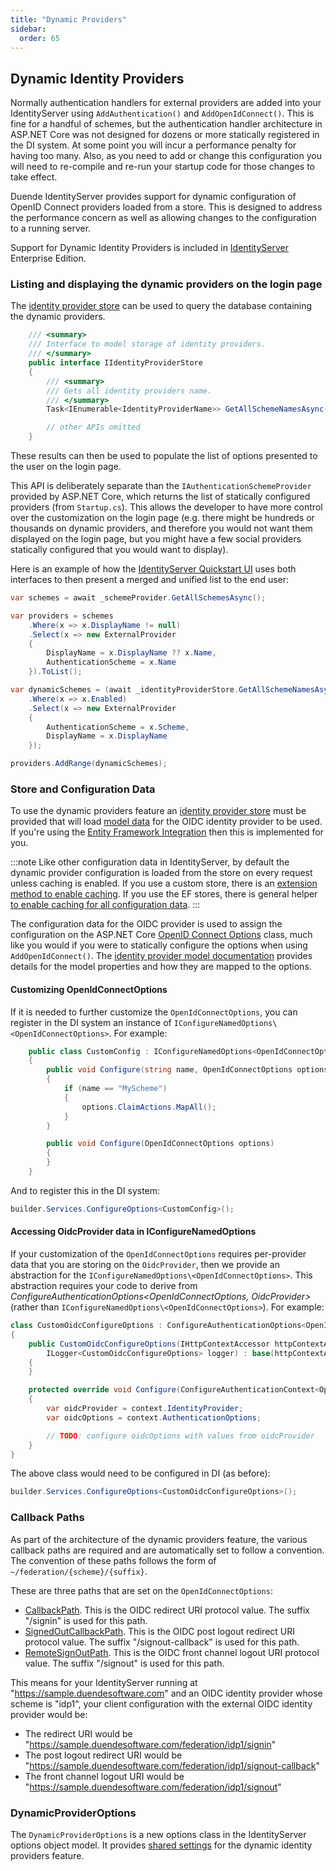 ```yaml
---
title: "Dynamic Providers"
sidebar:
  order: 65
---
```


## Dynamic Identity Providers

Normally authentication handlers for external providers are added into your IdentityServer using `AddAuthentication()`
and `AddOpenIdConnect()`. This is fine for a handful of schemes, but the authentication handler architecture in ASP.NET
Core was not designed for dozens or more statically registered in the DI system. At some point you will incur a
performance penalty for having too many. Also, as you need to add or change this configuration you will need to
re-compile and re-run your startup code for those changes to take effect.

Duende IdentityServer provides support for dynamic configuration of OpenID Connect providers loaded from a store. This
is designed to address the performance concern as well as allowing changes to the configuration to a running server.

Support for Dynamic Identity Providers is included
in [IdentityServer](https://duendesoftware.com/products/identityserver) Enterprise Edition.

### Listing and displaying the dynamic providers on the login page

The [identity provider store](/identityserver/v7/reference/stores/idp_store) can be used to query the database
containing the dynamic providers.

```cs
    /// <summary>
    /// Interface to model storage of identity providers.
    /// </summary>
    public interface IIdentityProviderStore
    {
        /// <summary>
        /// Gets all identity providers name.
        /// </summary>
        Task<IEnumerable<IdentityProviderName>> GetAllSchemeNamesAsync();

        // other APIs omitted
    }
```

These results can then be used to populate the list of options presented to the user on the login page.

This API is deliberately separate than the `IAuthenticationSchemeProvider` provided by ASP.NET Core, which returns the
list of statically configured providers (from `Startup.cs`).
This allows the developer to have more control over the customization on the login page (e.g. there might be hundreds or
thousands on dynamic providers, and therefore you would not want them displayed on the login page, but you might have a
few social providers statically configured that you would want to display).

Here is an example of how
the [IdentityServer Quickstart UI](https://github.com/DuendeSoftware/products/tree/main/identity-server/templates/src/UI/Pages/Account/Login/Index.cshtml.cs#l193-l210)
uses both interfaces to then present a merged and unified list to the end user:

```cs
var schemes = await _schemeProvider.GetAllSchemesAsync();

var providers = schemes
    .Where(x => x.DisplayName != null)
    .Select(x => new ExternalProvider
    {
        DisplayName = x.DisplayName ?? x.Name,
        AuthenticationScheme = x.Name
    }).ToList();

var dynamicSchemes = (await _identityProviderStore.GetAllSchemeNamesAsync())
    .Where(x => x.Enabled)
    .Select(x => new ExternalProvider
    {
        AuthenticationScheme = x.Scheme,
        DisplayName = x.DisplayName
    });

providers.AddRange(dynamicSchemes);
```

### Store and Configuration Data

To use the dynamic providers feature an [identity provider store](/identityserver/v7/reference/stores/idp_store) must be
provided that will load [model data](/identityserver/v7/reference/models/idp) for the OIDC identity provider to be used.
If you're using the [Entity Framework Integration](/identityserver/v7/data/ef) then this is implemented for you.

:::note
Like other configuration data in IdentityServer, by default the dynamic provider configuration is loaded from the store
on every request unless caching is enabled.
If you use a custom store, there is
an [extension method to enable caching](/identityserver/v7/data/configuration#caching-configuration-data).
If you use the EF stores, there is general
helper [to enable caching for all configuration data](/identityserver/v7/data/ef#enabling-caching-for-configuration-store).
:::

The configuration data for the OIDC provider is used to assign the configuration on the ASP.NET
Core [OpenID Connect Options](https://docs.microsoft.com/en-us/dotnet/api/microsoft.aspnetcore.authentication.openidconnect.openidconnectoptions)
class, much like you would if you were to statically configure the options when using `AddOpenIdConnect()`.
The [identity provider model documentation](/identityserver/v7/reference/models/idp) provides details for the model
properties and how they are mapped to the options.

#### Customizing OpenIdConnectOptions

If it is needed to further customize the `OpenIdConnectOptions`, you can register in the DI system an instance of
`IConfigureNamedOptions\<OpenIdConnectOptions>`. For example:

```cs
    public class CustomConfig : IConfigureNamedOptions<OpenIdConnectOptions>
    {
        public void Configure(string name, OpenIdConnectOptions options)
        {
            if (name == "MyScheme")
            {
                options.ClaimActions.MapAll();
            }
        }

        public void Configure(OpenIdConnectOptions options)
        {
        }
    }
```

And to register this in the DI system:

```cs
builder.Services.ConfigureOptions<CustomConfig>();
```

#### Accessing OidcProvider data in IConfigureNamedOptions

If your customization of the `OpenIdConnectOptions` requires per-provider data that you are storing on the
`OidcProvider`, then we provide an abstraction for the `IConfigureNamedOptions\<OpenIdConnectOptions>`.
This abstraction requires your code to derive from *ConfigureAuthenticationOptions\<OpenIdConnectOptions,
OidcProvider>* (rather than `IConfigureNamedOptions\<OpenIdConnectOptions>`).
For example:

```cs
class CustomOidcConfigureOptions : ConfigureAuthenticationOptions<OpenIdConnectOptions, OidcProvider>
{
    public CustomOidcConfigureOptions(IHttpContextAccessor httpContextAccessor,
        ILogger<CustomOidcConfigureOptions> logger) : base(httpContextAccessor, logger)
    {
    }

    protected override void Configure(ConfigureAuthenticationContext<OpenIdConnectOptions, OidcProvider> context)
    {
        var oidcProvider = context.IdentityProvider;
        var oidcOptions = context.AuthenticationOptions;

        // TODO: configure oidcOptions with values from oidcProvider
    }
}
```

The above class would need to be configured in DI (as before):

```cs
builder.Services.ConfigureOptions<CustomOidcConfigureOptions>();
```

### Callback Paths

As part of the architecture of the dynamic providers feature, the various callback paths are required and are
automatically set to follow a convention.
The convention of these paths follows the form of `~/federation/{scheme}/{suffix}`.

These are three paths that are set on the `OpenIdConnectOptions`:

* [CallbackPath](https://docs.microsoft.com/en-us/dotnet/api/microsoft.aspnetcore.authentication.remoteauthenticationoptions.callbackpath).
  This is the OIDC redirect URI protocol value. The suffix "/signin" is used for this path.
* [SignedOutCallbackPath](https://docs.microsoft.com/en-us/dotnet/api/microsoft.aspnetcore.authentication.openidconnect.openidconnectoptions.signedoutcallbackpath).
  This is the OIDC post logout redirect URI protocol value. The suffix "/signout-callback" is used for this path.
* [RemoteSignOutPath](https://docs.microsoft.com/en-us/dotnet/api/microsoft.aspnetcore.authentication.openidconnect.openidconnectoptions.remotesignoutpath).
  This is the OIDC front channel logout URI protocol value. The suffix "/signout" is used for this path.

This means for your IdentityServer running at "https://sample.duendesoftware.com" and an OIDC identity provider whose
scheme is "idp1", your client configuration with the external OIDC identity provider would be:

* The redirect URI would be "https://sample.duendesoftware.com/federation/idp1/signin"
* The post logout redirect URI would be "https://sample.duendesoftware.com/federation/idp1/signout-callback"
* The front channel logout URI would be "https://sample.duendesoftware.com/federation/idp1/signout"

### DynamicProviderOptions

The `DynamicProviderOptions` is a new options class in the IdentityServer options object model.
It provides [shared settings](/identityserver/v7/reference/options#dynamic-providers) for the dynamic identity providers
feature.
